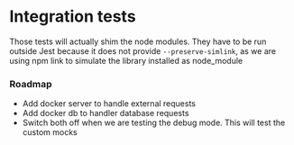 # Integration tests

Those tests will actually shim the node modules.
They have to be run outside Jest because it does not provide `--preserve-simlink`,
as we are using npm link to simulate the library installed as node_module

### Roadmap

- Add docker server to handle external requests
- Add docker db to handler database requests
- Switch both off when we are testing the debug mode.
This will test the custom mocks
